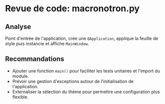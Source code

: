 # Revue de code: macronotron.py

## Analyse
Point d'entrée de l'application, crée une `QApplication`, applique la feuille de style puis instancie et affiche `MainWindow`.

## Recommandations
- Ajouter une fonction `main()` pour faciliter les tests unitaires et l'import du module.
- Prévoir une gestion d'exceptions autour de l'initialisation de l'application.
- Externaliser la sélection du thème pour permettre une configuration plus flexible.
